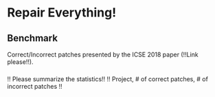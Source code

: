 # Repair Everything!

## Benchmark
Correct/Incorrect patches presented by the ICSE 2018 paper (!!Link please!!).

###
!! Please summarize the statistics!!
!! Project, # of correct patches, # of incorrect patches !!
